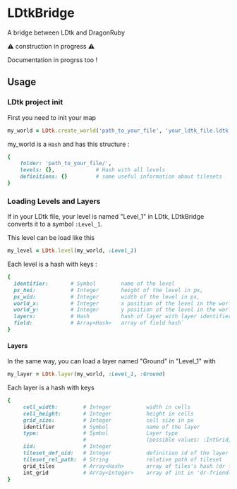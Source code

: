 # LDtkBridge
A bridge between LDtk and DragonRuby


⚠️  construction in progress ⚠️  

Documentation in progrss too !


## Usage

### LDtk project init
First you need to init your map

```ruby
my_world = LDtk.create_world('path_to_your_file', 'your_ldtk_file.ldtk')
```
my_world is a `Hash` and has this structure :
```ruby
{
    folder: 'path_to_your_file/',
    levels: {},             # Hash with all levels
    definitions: {}         # some useful information about tilesets
}
```

### Loading Levels and Layers
If in your LDtk file, your level is named "Level_1" in LDtk, LDtkBridge converts it to a symbol `:Level_1`.

This level can be load like this

```ruby
my_level = LDtk.level(my_world, :Level_1)
```

Each level is a hash with keys :
```ruby
{
  identifier:       # Symbol        name of the level
  px_hei:           # Integer       height of the level in px,
  px_wid:           # Integer       width of the level in px,
  world_x:          # Integer       x position of the level in the world in px,
  world_y:          # Integer       y position of the level in the world in px,
  layers:           # Hash          hash of layer with layer identifier as key
  field:            # Array<Hash>   array of field hash`
}
```

#### Layers
In the same way, you can load a layer named "Ground" in "Level_1" with

```ruby
my_layer = LDtk.layer(my_world, :Level_1, :Ground)
```
Each layer is a hash with keys
```ruby
{
     cell_width:        # Integer           width in cells
     cell_height:       # Integer           height in cells
     grid_size:         # Integer           cell size in px
     identifier         # Symbol            name of the layer
     type:              # Symbol            Layer type
                        #                   (possible values: :IntGrid,:Entities, :Tiles or :AutoLayer)
     iid:               # Integer
     tileset_def_uid:   # Integer           definition id of the layer's tileset
     tileset_rel_path:  # String            relative path of tileset
     grid_tiles         # Array<Hash>       array of tiles's hash (dr friendly)
     int_grid           # Array<Integer>    array of int in 'dr-friendly' orientation 
}
```

